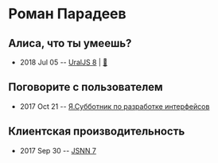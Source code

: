# Роман Парадеев

## Алиса, что ты умеешь?
- 2018 Jul 05 -- [UralJS 8](https://youtu.be/EhZKksgvJeM)  | [:notebook:](https://docviewer.yandex.ru/view/0/?*=Y9Lw8t98e9V9LLj3CqlgyQp%2F4x97InVybCI6InlhLWRpc2stcHVibGljOi8vNWExUXpQa2hOK0tZRzRJVjA3RzhIVTRaQ25DYUljWmFzVGU4MzBuUXZKTT0iLCJ0aXRsZSI6InVyYWxqcy1hbGljZS13aGF0LWNhbi15b3UtZG8ucGRmIiwidWlkIjoiMCIsInl1IjoiNzI2MDkwNzAxMTUzMzExMDE0OCIsIm5vaWZyYW1lIjpmYWxzZSwidHMiOjE1MzMxMTIzMzQ5MTB9)  
## Поговорите с пользователем
- 2017 Oct 21 -- [Я.Субботник по разработке интерфейсов](https://events.yandex.ru/lib/talks/5129/)    
## Клиентская производительность
- 2017 Sep 30 -- [JSNN 7](https://www.youtube.com/watch?v=zBApGMP2Sew)    

